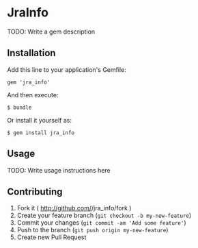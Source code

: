 # JraInfo

TODO: Write a gem description

## Installation

Add this line to your application's Gemfile:

    gem 'jra_info'

And then execute:

    $ bundle

Or install it yourself as:

    $ gem install jra_info

## Usage

TODO: Write usage instructions here

## Contributing

1. Fork it ( http://github.com/<my-github-username>/jra_info/fork )
2. Create your feature branch (`git checkout -b my-new-feature`)
3. Commit your changes (`git commit -am 'Add some feature'`)
4. Push to the branch (`git push origin my-new-feature`)
5. Create new Pull Request
